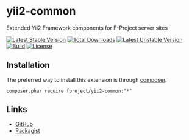 yii2-common
===========

Extended Yii2 Framework components for F-Project server sites 

[![Latest Stable Version](https://poser.pugx.org/fproject/yii2-common/v/stable)](https://packagist.org/packages/fproject/yii2-common)
[![Total Downloads](https://poser.pugx.org/fproject/yii2-common/downloads)](https://packagist.org/packages/fproject/yii2-common)
[![Latest Unstable Version](https://poser.pugx.org/fproject/yii2-common/v/unstable)](https://packagist.org/packages/fproject/yii2-common)
[![Build](https://travis-ci.org/fproject/yii2-restx.svg?branch=master)](https://travis-ci.org/fproject/yii2-common)
[![License](https://poser.pugx.org/fproject/yii2-common/license)](https://packagist.org/packages/fproject/yii2-common)


Installation
------------

The preferred way to install this extension is through [composer](http://getcomposer.org/download/).

    composer.phar require fproject/yii2-common:"*"
 
 
Links
-----

- [GitHub](https://github.com/fproject/yii2-common)
- [Packagist](https://packagist.org/packages/fproject/yii2-common)
